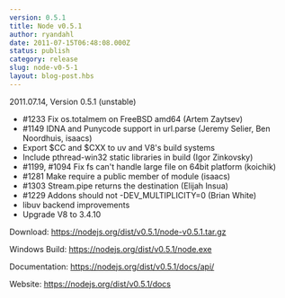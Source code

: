 ```yaml
---
version: 0.5.1
title: Node v0.5.1
author: ryandahl
date: 2011-07-15T06:48:08.000Z
status: publish
category: release
slug: node-v0-5-1
layout: blog-post.hbs
---
```


2011.07.14, Version 0.5.1 (unstable)
<ul><li> #1233 Fix os.totalmem on FreeBSD amd64 (Artem Zaytsev)</li>
<li> #1149 IDNA and Punycode support in url.parse (Jeremy Selier, Ben Noordhuis, isaacs)</li>
<li> Export $CC and $CXX to uv and V8's build systems</li>
<li> Include pthread-win32 static libraries in build (Igor Zinkovsky)</li>
<li> #1199, #1094 Fix fs can't handle large file on 64bit platform (koichik)</li>
<li> #1281 Make require a public member of module (isaacs)</li>
<li> #1303 Stream.pipe returns the destination (Elijah Insua)</li>
<li> #1229 Addons should not -DEV_MULTIPLICITY=0 (Brian White)</li>
<li> libuv backend improvements</li>
<li> Upgrade V8 to 3.4.10</li></ul>




Download: <a href="https://nodejs.org/dist/v0.5.1/node-v0.5.1.tar.gz">https://nodejs.org/dist/v0.5.1/node-v0.5.1.tar.gz</a>

Windows Build: <a href="https://nodejs.org/dist/v0.5.1/node.exe">https://nodejs.org/dist/v0.5.1/node.exe</a>

Documentation: <a href="https://nodejs.org/dist/v0.5.1/docs/api/">https://nodejs.org/dist/v0.5.1/docs/api/</a>

Website: <a href="https://nodejs.org/dist/v0.5.1/docs">https://nodejs.org/dist/v0.5.1/docs</a>
